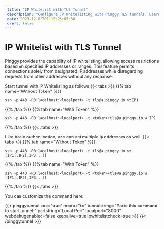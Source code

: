 ```yaml
---
 title: "IP Whitelist with TLS Tunnel"
 description: "Configure IP Whitelisting with Pinggy TLS tunnels. Learn how to start tunnels with restricted access based on specified IP addresses."
 date: 2023-12-07T01:15:25+05:30
 draft: false 
---
```


# IP Whitelist with TLS Tunnel

Pinggy provides the capability of IP whitelisting, allowing access restrictions based on specified IP addresses or ranges. This feature permits connections solely from designated IP addresses while disregarding requests from other addresses without any response.

Start tunnel with IP Whitelisting as follows
{{< tabs >}}
{{% tab name="Without Token" %}}

```
ssh -p 443 -R0:localhost:<localport> -t tls@a.pinggy.io w:IP1
```

{{% /tab %}}
{{% tab name="With Token" %}}

```
ssh -p 443 -R0:localhost:<localport> -t <token>+tls@a.pinggy.io w:IP1
```

{{% /tab %}}
{{< /tabs >}}

Like basic authentication, one can set multiple ip addresses as well.
{{< tabs >}}
{{% tab name="Without Token" %}}

```
ssh -p 443 -R0:localhost:<localport> -t tls@a.pinggy.io w:[IP1[,IP2[,IP3..]]]
```

{{% /tab %}}
{{% tab name="With Token" %}}

```
ssh -p 443 -R0:localhost:<localport> -t <token>+tls@a.pinggy.io w:[IP1[,IP2[,IP3..]]]
```

{{% /tab %}}
{{< /tabs >}}

You can customize the command here:

{{< pinggytunnel box="true" mode="tls" tunnelstring="Paste this command to start tunnel:" portstring="Local Port" localport="8000" webdebugenabled=false
keepalive=true ipwhitelistcheck=true >}}
{{< /pinggytunnel >}}
